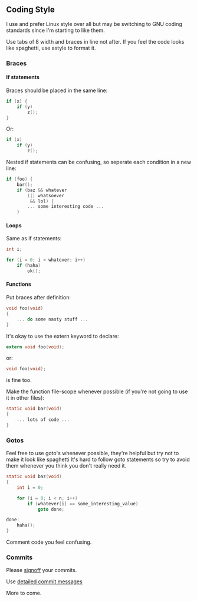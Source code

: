 ## Coding Style

I use and prefer Linux style over all but may be switching to GNU coding standards since I'm starting to like them.

Use tabs of 8 width and braces in line not after.  If you feel the code looks like spaghetti, use astyle to format it.

### Braces

#### If statements

Braces should be placed in the same line:
```c
if (x) {
	if (y)
		z();
}
```
Or:
```c
if (x)
	if (y)
		z();
```

Nested if statements can be confusing, so seperate each condition in a new line:
```c
if (foo) {
	bar();
	if (baz && whatever
		(|| whatsoever
		 && lol) {
		... some interesting code ...	 
	}
```

#### Loops

Same as if statements:
```c
int i;

for (i = 0; i < whatever; i++)
	if (haha)
		ok();
```

#### Functions
Put braces after definition:
```c
void foo(void)
{
	... do some nasty stuff ...
}
```

It's okay to use the extern keyword to declare:
```c
extern void foo(void);
```
or:
```c
void foo(void);
```
is fine too.

Make the function file-scope whenever possible (if you're not going to use it in other files):
```c
static void bar(void)
{
	... lots of code ...
}
```

### Gotos

Feel free to use goto's whenever possible, they're helpful but try not to make it look like spaghetti
It's hard to follow goto statements so try to avoid them whenever you think you don't really need it.
```c
static void baz(void)
{
	int i = 0;

	for (i = 0; i < n; i++)
		if (whatever[i] == some_interesting_value)
			goto done;

done:
	haha();
}
```

Comment code you feel confusing.

### Commits

Please [signoff](http://gerrit.googlecode.com/svn/documentation/2.0/user-signedoffby.html) your commits.

Use [detailed commit messages](http://tbaggery.com/2008/04/19/a-note-about-git-commit-messages.html)

More to come.

